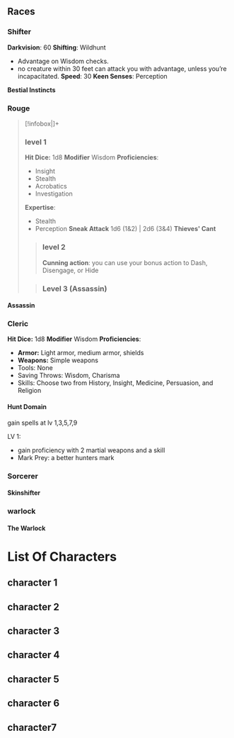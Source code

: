 ## Races
### Shifter
**Darkvision**: 60
**Shifting**: Wildhunt
- Advantage on Wisdom checks.
- no creature within 30 feet can attack you with advantage, unless you’re incapacitated.
**Speed**: 30
**Keen Senses**: Perception

**Bestial Instincts**



### Rouge
>[!infobox|]+
>### level 1
>**Hit Dice:** 1d8
>**Modifier** Wisdom 
>**Proficiencies**:
>- Insight
>- Stealth
>- Acrobatics
>-  Investigation​
>
>  **Expertise**:
>- Stealth
>- Perception
>**Sneak Attack** 1d6 (1&2) | 2d6 (3&4)
>**Thieves' Cant**
>
>>### level 2
>>**Cunning action**: you can use your bonus action to Dash, Disengage, or Hide
>
>>### Level 3 (Assassin)
>>


#### Assassin



### Cleric
**Hit Dice:** 1d8
**Modifier** Wisdom 
**Proficiencies**:
- **Armor:** Light armor, medium armor, shields
- **Weapons:** Simple weapons
- Tools: None
- Saving Throws: Wisdom, Charisma
- Skills: Choose two from History, Insight, Medicine, Persuasion, and Religion



#### Hunt Domain
gain spells at lv 1,3,5,7,9

LV 1: 
- gain proficiency with 2 martial weapons and a skill
- Mark Prey: a better hunters mark


###  Sorcerer
#### Skinshifter



### warlock
#### The Warlock


# List Of Characters





## character 1




## character 2



## character 3


## character 4


## character 5


## character 6


## character7


